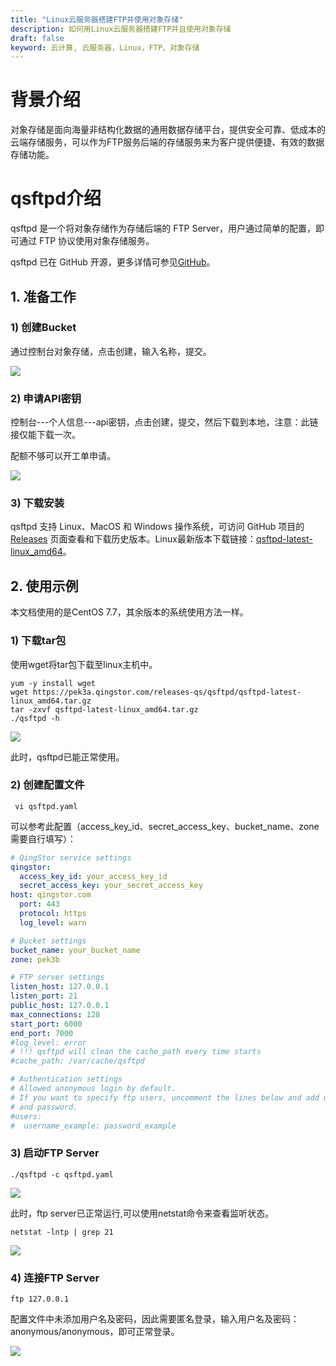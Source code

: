 ```yaml
---
title: "Linux云服务器搭建FTP并使用对象存储"
description: 如何用Linux云服务器搭建FTP并且使用对象存储
draft: false
keyword: 云计算, 云服务器，Linux，FTP，对象存储
---
```


# 背景介绍

对象存储是面向海量非结构化数据的通用数据存储平台，提供安全可靠、低成本的云端存储服务，可以作为FTP服务后端的存储服务来为客户提供便捷、有效的数据存储功能。

# qsftpd介绍

qsftpd 是一个将对象存储作为存储后端的 FTP Server，用户通过简单的配置，即可通过 FTP 协议使用对象存储服务。

qsftpd 已在 GitHub 开源，更多详情可参见[GitHub](https://github.com/yunify/qsftpd)。

## 1. 准备工作

### 1) 创建Bucket

通过控制台对象存储，点击创建，输入名称，提交。

![](../../_images/qsftpd_use/qsftpd_use1.png)

### 2) 申请API密钥

控制台---个人信息---api密钥，点击创建，提交，然后下载到本地，注意：此链接仅能下载一次。

配额不够可以开工单申请。

![](../../_images/qsftpd_use/qsftpd_use2.png)

### 3) 下载安装

qsftpd 支持 Linux、MacOS 和 Windows 操作系统，可访问 GitHub 项目的 [Releases](https://github.com/yunify/qsftpd/releases) 页面查看和下载历史版本。Linux最新版本下载链接：[qsftpd-latest-linux_amd64](https://pek3a.qingstor.com/releases-qs/qsftpd/qsftpd-latest-linux_amd64.tar.gz)。

## 2. 使用示例

本文档使用的是CentOS 7.7，其余版本的系统使用方法一样。

### 1) 下载tar包

使用wget将tar包下载至linux主机中。

```shell
yum -y install wget
wget https://pek3a.qingstor.com/releases-qs/qsftpd/qsftpd-latest-linux_amd64.tar.gz
tar -zxvf qsftpd-latest-linux_amd64.tar.gz
./qsftpd -h
```

![](../../_images/qsftpd_use/qsftpd_use3.png)

此时，qsftpd已能正常使用。

### 2) 创建配置文件

```shell
 vi qsftpd.yaml
```

可以参考此配置（access_key_id、secret_access_key、bucket_name、zone需要自行填写）：

```yaml
# QingStor service settings
qingstor:
  access_key_id: your_access_key_id
  secret_access_key: your_secret_access_key  
host: qingstor.com
  port: 443
  protocol: https
  log_level: warn

# Bucket settings
bucket_name: your_bucket_name
zone: pek3b

# FTP server settings
listen_host: 127.0.0.1
listen_port: 21
public_host: 127.0.0.1
max_connections: 128
start_port: 6000
end_port: 7000
#log_level: error
# !!! qsftpd will clean the cache_path every time starts
#cache_path: /var/cache/qsftpd

# Authentication settings
# Allowed anonymous login by default.
# If you want to specify ftp users, uncomment the lines below and add username
# and password.
#users:
#  username_example: password_example
```

### 3) 启动FTP Server

```shell
./qsftpd -c qsftpd.yaml
```

![](../../_images/qsftpd_use/qsftpd_use4.png)

此时，ftp server已正常运行,可以使用netstat命令来查看监听状态。

```shell
netstat -lntp | grep 21
```

![](../../_images/qsftpd_use/qsftpd_use5.png) 

### 4) 连接FTP Server

```shell
ftp 127.0.0.1
```

配置文件中未添加用户名及密码，因此需要匿名登录，输入用户名及密码：anonymous/anonymous，即可正常登录。

![](../../_images/qsftpd_use/qsftpd_use6.png)